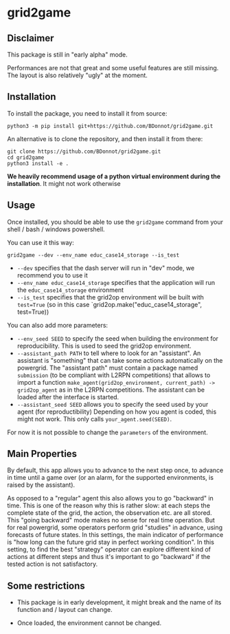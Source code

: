 # grid2game

## Disclaimer
This package is still in "early alpha" mode.

Performances are not that great and some useful features are still missing. The layout is also relatively "ugly" 
at the moment.


## Installation
To install the package, you need to install it from source:
```commandline
python3 -m pip install git+https://github.com/BDonnot/grid2game.git
``` 

An alternative is to clone the repository, and then install it from there:
```commandline
git clone https://github.com/BDonnot/grid2game.git
cd grid2game
python3 install -e .
```

**We heavily recommend usage of a python virtual environment during the installation**. 
It might not work otherwise

## Usage

Once installed, you should be able to use the `grid2game` command from your shell / bash / windows powershell.

You can use it this way:

```commandline
grid2game --dev --env_name educ_case14_storage --is_test
```

- `--dev` specifies that the dash server will run in "dev" mode, we recommend you to use it
- `--env_name educ_case14_storage` specifies that the application will run the `educ_case14_storage`
  environment
- `--is_test` specifies that the grid2op environment will be built with `test=True` (so in this 
  case `grid2op.make("educ_case14_storage", test=True))

You can also add more parameters:

- `--env_seed SEED` to specify the seed when building the environment for reproducibility. This is used
  to seed the grid2op environment.
- `--assistant_path PATH` to tell where to look for an "assistant". An assistant is "something" that can
  take some actions automatically on the powergrid. The "assistant path" must contain a package named
  `submission` (to be compliant with L2RPN competitions) that allows to import a function
  `make_agent(grid2op_environment, current_path) -> grid2op_agent` as in the L2RPN competitions. The
  assistant can be loaded after the interface is started.
- `--assistant_seed SEED` allows you to specify the seed used by your agent (for reproductibility)
  Depending on how you agent is coded, this might not work. This only calls `your_agent.seed(SEED)`.
  
For now it is not possible to change the `parameters` of the environment.

## Main Properties

By default, this app allows you to advance to the next step once, to advance in time until a game over 
(or an alarm, for the supported environments, is raised by the assistant).

As opposed to a "regular" agent this also allows you to go "backward" in time. This is one of the reason
why this is rather slow: at each steps the complete state of the grid, the action, the observation etc.
are all stored. This "going backward" mode makes no sense for real time operation. But for real powergrid,
some operators perform grid "studies" in advance, using forecasts of future states. In this settings, the
main indicator of performance is "how long can the future grid stay in perfect working condition". In this
setting, to find the best "strategy" operator can explore different kind of actions at different steps
and thus it's important to go "backward" if the tested action is not satisfactory.


## Some restrictions

* This package is in early development, it might break and the name of its function and / layout can change.

* Once loaded, the environment cannot be changed.
